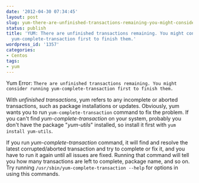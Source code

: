 ```yaml
---
date: '2012-04-30 07:34:45'
layout: post
slug: yum-there-are-unfinished-transactions-remaining-you-might-consider-running-yum-complete-transaction-first-to-finish-them
status: publish
title: 'YUM: There are unfinished transactions remaining. You might consider running
  yum-complete-transaction first to finish them.'
wordpress_id: '1357'
categories:
- Centos
tags:
- yum
---
```


Yum Error:
`There are unfinished transactions remaining. You might consider running yum-complete-transaction first to finish them.`

With _unfinished transactions_, yum refers to any incomplete or aborted transactions, such as package installations or updates.  Obviously, yum wants you to run `yum-complete-transaction` command to fix the problem.  If you can't find _yum-complete-transaction_ on your system, probably you don't have the package "_yum-utils_" installed, so install it first with `yum install yum-utils`.

If you run _yum-complete-transaction_ command, it will find and resolve the latest corrupted/aborted transaction and try to complete or fix it, and you have to run it again until all issues are fixed.  Running that command will tell you how many transactions are left to complete, package name, and so on.  Try running `/usr/sbin/yum-complete-transaction --help` for options in using this commands.




